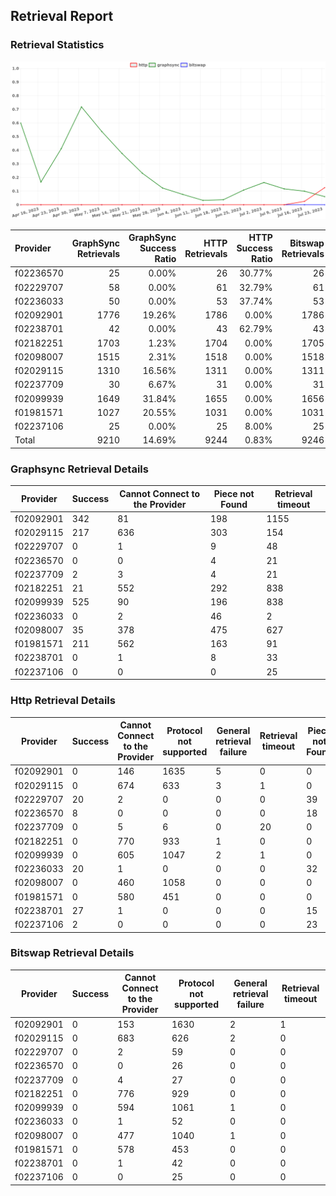 ## Retrieval Report
### Retrieval Statistics
<img src="https://raw.githubusercontent.com/data-preservation-programs/filplus-checker-assets/main/filecoin-project/filecoin-plus-large-datasets/issues/1820/1690366476274.png"/>

| Provider  | GraphSync Retrievals | GraphSync Success Ratio | HTTP Retrievals | HTTP Success Ratio | Bitswap Retrievals | Bitswap Success Ratio |
| :-------- | -------------------: | ----------------------: | --------------: | -----------------: | -----------------: | --------------------: |
| f02236570 |                   25 |                   0.00% |              26 |             30.77% |                 26 |                 0.00% |
| f02229707 |                   58 |                   0.00% |              61 |             32.79% |                 61 |                 0.00% |
| f02236033 |                   50 |                   0.00% |              53 |             37.74% |                 53 |                 0.00% |
| f02092901 |                 1776 |                  19.26% |            1786 |              0.00% |               1786 |                 0.00% |
| f02238701 |                   42 |                   0.00% |              43 |             62.79% |                 43 |                 0.00% |
| f02182251 |                 1703 |                   1.23% |            1704 |              0.00% |               1705 |                 0.00% |
| f02098007 |                 1515 |                   2.31% |            1518 |              0.00% |               1518 |                 0.00% |
| f02029115 |                 1310 |                  16.56% |            1311 |              0.00% |               1311 |                 0.00% |
| f02237709 |                   30 |                   6.67% |              31 |              0.00% |                 31 |                 0.00% |
| f02099939 |                 1649 |                  31.84% |            1655 |              0.00% |               1656 |                 0.00% |
| f01981571 |                 1027 |                  20.55% |            1031 |              0.00% |               1031 |                 0.00% |
| f02237106 |                   25 |                   0.00% |              25 |              8.00% |                 25 |                 0.00% |
| Total     |                 9210 |                  14.69% |            9244 |              0.83% |               9246 |                 0.00% |

### Graphsync Retrieval Details
| Provider  | Success | Cannot Connect to the Provider | Piece not Found | Retrieval timeout |
| --------- | ------- | ------------------------------ | --------------- | ----------------- |
| f02092901 | 342     | 81                             | 198             | 1155              |
| f02029115 | 217     | 636                            | 303             | 154               |
| f02229707 | 0       | 1                              | 9               | 48                |
| f02236570 | 0       | 0                              | 4               | 21                |
| f02237709 | 2       | 3                              | 4               | 21                |
| f02182251 | 21      | 552                            | 292             | 838               |
| f02099939 | 525     | 90                             | 196             | 838               |
| f02236033 | 0       | 2                              | 46              | 2                 |
| f02098007 | 35      | 378                            | 475             | 627               |
| f01981571 | 211     | 562                            | 163             | 91                |
| f02238701 | 0       | 1                              | 8               | 33                |
| f02237106 | 0       | 0                              | 0               | 25                |

### Http Retrieval Details
| Provider  | Success | Cannot Connect to the Provider | Protocol not supported | General retrieval failure | Retrieval timeout | Piece not Found |
| --------- | ------- | ------------------------------ | ---------------------- | ------------------------- | ----------------- | --------------- |
| f02092901 | 0       | 146                            | 1635                   | 5                         | 0                 | 0               |
| f02029115 | 0       | 674                            | 633                    | 3                         | 1                 | 0               |
| f02229707 | 20      | 2                              | 0                      | 0                         | 0                 | 39              |
| f02236570 | 8       | 0                              | 0                      | 0                         | 0                 | 18              |
| f02237709 | 0       | 5                              | 6                      | 0                         | 20                | 0               |
| f02182251 | 0       | 770                            | 933                    | 1                         | 0                 | 0               |
| f02099939 | 0       | 605                            | 1047                   | 2                         | 1                 | 0               |
| f02236033 | 20      | 1                              | 0                      | 0                         | 0                 | 32              |
| f02098007 | 0       | 460                            | 1058                   | 0                         | 0                 | 0               |
| f01981571 | 0       | 580                            | 451                    | 0                         | 0                 | 0               |
| f02238701 | 27      | 1                              | 0                      | 0                         | 0                 | 15              |
| f02237106 | 2       | 0                              | 0                      | 0                         | 0                 | 23              |

### Bitswap Retrieval Details
| Provider  | Success | Cannot Connect to the Provider | Protocol not supported | General retrieval failure | Retrieval timeout |
| --------- | ------- | ------------------------------ | ---------------------- | ------------------------- | ----------------- |
| f02092901 | 0       | 153                            | 1630                   | 2                         | 1                 |
| f02029115 | 0       | 683                            | 626                    | 2                         | 0                 |
| f02229707 | 0       | 2                              | 59                     | 0                         | 0                 |
| f02236570 | 0       | 0                              | 26                     | 0                         | 0                 |
| f02237709 | 0       | 4                              | 27                     | 0                         | 0                 |
| f02182251 | 0       | 776                            | 929                    | 0                         | 0                 |
| f02099939 | 0       | 594                            | 1061                   | 1                         | 0                 |
| f02236033 | 0       | 1                              | 52                     | 0                         | 0                 |
| f02098007 | 0       | 477                            | 1040                   | 1                         | 0                 |
| f01981571 | 0       | 578                            | 453                    | 0                         | 0                 |
| f02238701 | 0       | 1                              | 42                     | 0                         | 0                 |
| f02237106 | 0       | 0                              | 25                     | 0                         | 0                 |
